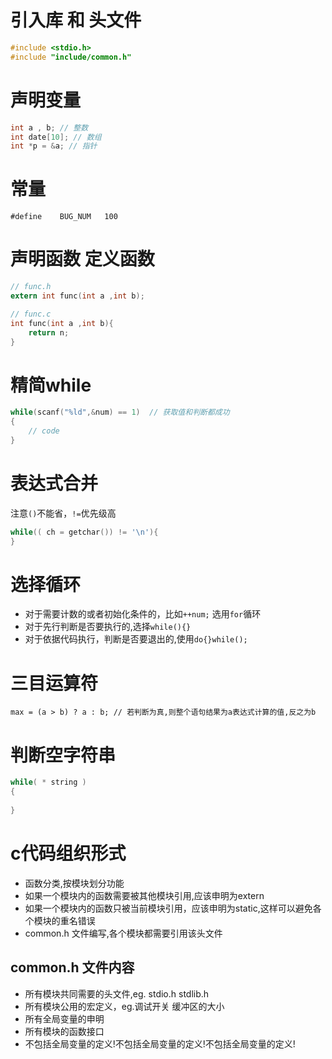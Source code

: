 # 引入库 和 头文件
```c
#include <stdio.h>
#include "include/common.h"
```

# 声明变量
```c
int a , b; // 整数
int date[10]; // 数组
int *p = &a; // 指针

```

# 常量
```
#define    BUG_NUM   100
```

# 声明函数 定义函数
```c
// func.h
extern int func(int a ,int b);

// func.c
int func(int a ,int b){
    return n;
}
```

# 精简while
```c
while(scanf("%ld",&num) == 1)  // 获取值和判断都成功
{
    // code
}
```
# 表达式合并
注意`()`不能省，`!=`优先级高
```c
while(( ch = getchar()) != '\n'){
}
```

# 选择循环
- 对于需要计数的或者初始化条件的，比如`++num;` 选用`for`循环
- 对于先行判断是否要执行的,选择`while(){}`
- 对于依据代码执行，判断是否要退出的,使用`do{}while();`

# 三目运算符
```
max = (a > b) ? a : b; // 若判断为真,则整个语句结果为a表达式计算的值,反之为b
```

# 判断空字符串
```c
while( * string )
{
    
}
```

# c代码组织形式
- 函数分类,按模块划分功能
- 如果一个模块内的函数需要被其他模块引用,应该申明为extern
- 如果一个模块内的函数只被当前模块引用，应该申明为static,这样可以避免各个模块的重名错误
- common.h 文件编写,各个模块都需要引用该头文件

## common.h 文件内容
- 所有模块共同需要的头文件,eg. stdio.h stdlib.h
- 所有模块公用的宏定义，eg.调试开关 缓冲区的大小
- 所有全局变量的申明
- 所有模块的函数接口
- 不包括全局变量的定义!不包括全局变量的定义!不包括全局变量的定义!

